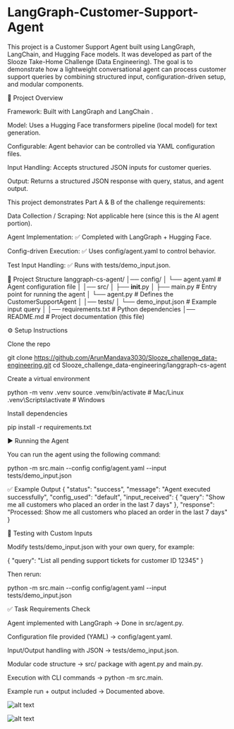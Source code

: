 # LangGraph-Customer-Support-Agent

This project is a Customer Support Agent built using LangGraph, LangChain, and Hugging Face models. It was developed as part of the Slooze Take-Home Challenge (Data Engineering). The goal is to demonstrate how a lightweight conversational agent can process customer support queries by combining structured input, configuration-driven setup, and modular components.

📌 Project Overview

Framework: Built with LangGraph
 and LangChain
.

Model: Uses a Hugging Face transformers pipeline (local model) for text generation.

Configurable: Agent behavior can be controlled via YAML configuration files.

Input Handling: Accepts structured JSON inputs for customer queries.

Output: Returns a structured JSON response with query, status, and agent output.

This project demonstrates Part A & B of the challenge requirements:

Data Collection / Scraping: Not applicable here (since this is the AI agent portion).

Agent Implementation: ✅ Completed with LangGraph + Hugging Face.

Config-driven Execution: ✅ Uses config/agent.yaml to control behavior.

Test Input Handling: ✅ Runs with tests/demo_input.json.

📂 Project Structure
langgraph-cs-agent/
│── config/
│   └── agent.yaml            # Agent configuration file
│
│── src/
│   ├── __init__.py
│   ├── main.py               # Entry point for running the agent
│   └── agent.py              # Defines the CustomerSupportAgent
│
│── tests/
│   └── demo_input.json       # Example input query
│
│── requirements.txt          # Python dependencies
│── README.md                 # Project documentation (this file)

⚙️ Setup Instructions

Clone the repo

git clone https://github.com/ArunMandava3030/Slooze_challenge_data-engineering.git
cd Slooze_challenge_data-engineering/langgraph-cs-agent


Create a virtual environment

python -m venv .venv
source .venv/bin/activate     # Mac/Linux
.venv\Scripts\activate        # Windows


Install dependencies

pip install -r requirements.txt

▶️ Running the Agent

You can run the agent using the following command:

python -m src.main --config config/agent.yaml --input tests/demo_input.json

✅ Example Output
{
  "status": "success",
  "message": "Agent executed successfully",
  "config_used": "default",
  "input_received": {
    "query": "Show me all customers who placed an order in the last 7 days"
  },
  "response": "Processed: Show me all customers who placed an order in the last 7 days"
}

🧪 Testing with Custom Inputs

Modify tests/demo_input.json with your own query, for example:

{
  "query": "List all pending support tickets for customer ID 12345"
}


Then rerun:

python -m src.main --config config/agent.yaml --input tests/demo_input.json

✅ Task Requirements Check

Agent implemented with LangGraph → Done in src/agent.py.

Configuration file provided (YAML) → config/agent.yaml.

Input/Output handling with JSON → tests/demo_input.json.

Modular code structure → src/ package with agent.py and main.py.

Execution with CLI commands → python -m src.main.

Example run + output included → Documented above.

![alt text](https://github.com/ArunMandava3030/LangGraph-Customer-SupportAgent/blob/bd81a999683e5fd37f39c255076deb9abdcae8c5/Screenshot%202025-08-27%20223922.png)

![alt text](https://github.com/ArunMandava3030/LangGraph-Customer-SupportAgent/blob/bd81a999683e5fd37f39c255076deb9abdcae8c5/Screenshot%202025-08-27%20223953.png)
